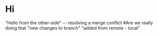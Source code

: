 # Hi

"Hello from the other-side" -- resolving a merge conflict
#Are we really doing that
"new changes to branch"
"added from remote - local"
